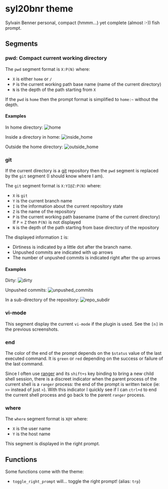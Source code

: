 # syl20bnr theme

Sylvain Benner personal, compact (hmmm...) yet complete (almost :-)) fish prompt.

## Segments

### pwd: Compact current working directory

The `pwd` segment format is `X:P(N)` where:
- `X` is either `home` or `/`
- `P` is the current working path base name (name of the current directory)
- `N` is the depth of the path starting from `X`

If the `pwd` is `home` then the prompt format is simplified to `home:~` without
the depth.

#### Examples

In home directory:
![home](http://raw2.github.com/syl20bnr/fish_prompt-syl20bnr/master/screenshots/prompt_fish-syl20bnr-home-ranger.png)

Inside a directory in home:
![inside_home](http://raw2.github.com/syl20bnr/fish_prompt-syl20bnr/master/screenshots/prompt_fish-syl20bnr-inside-home.png)

Outside the home directory:
![outside_home](http://raw2.github.com/syl20bnr/fish_prompt-syl20bnr/master/screenshots/prompt_fish-syl20bnr-outside-home.png)

### git

If the current directory is a [git][git] repository then the `pwd` segment is
replaced by the `git` segment (I should know where I am).

The `git` segment format is `X:YI@Z:P(N)` where:
- `X` is `git`
- `Y` is the current branch name
- `I` is the information about the current repository state
- `Z` is the name of the repository
- `P` is the current working path basename (name of the current directory)
If `P` = `Z` then `P(N)` is not displayed
- `N` is the depth of the path starting from base directory of the repository

The displayed information `I` is:
- Dirtiness is indicated by a little dot after the branch name.
- Unpushed commits are indicated with up arrows
- The number of unpushed commits is indicated right after the up arrows


#### Examples

Dirty:
![dirty](http://raw2.github.com/syl20bnr/fish_prompt-syl20bnr/master/screenshots/prompt_fish-syl20bnr-git-dirty.png)

Unpushed commits:
![unpushed_commits](http://raw2.github.com/syl20bnr/fish_prompt-syl20bnr/master/screenshots/prompt_fish-syl20bnr-git-ucommit-count.png)

In a sub-directory of the repository:
![repo_subdir](http://raw2.github.com/syl20bnr/fish_prompt-syl20bnr/master/screenshots/prompt_fish-syl20bnr-git-subdir.png)

### vi-mode

This segment display the current `vi-mode` if the plugin is used.
See the `[n]` in the previous screenshots.

### end

The color of the end of the prompt depends on the `$status` value of the
last executed command. It is `green` or `red` depending on the success or
failure of the last command.

Since I often use [ranger][ranger] and its `shift+s` key binding to bring
a new child shell session, there is a discreet indicator when the parent
process of the current shell is a `ranger` process: the end of the prompt
is written twice (ie: `>>` instead of just `>`).
With this indicator I quickly see if I can `ctrl+d` to end the current shell
process and go back to the parent `ranger` process.

### where

The `where` segment format is `X@Y` where:
- `X` is the user name
- `Y` is the host name

This segment is displayed in the right prompt.

## Functions

Some functions come with the theme:
- `toggle_right_prompt` will... toggle the right prompt! (alias: `trp`)

[git]: http://git-scm.com/
[ranger]: http://ranger.nongnu.org/
